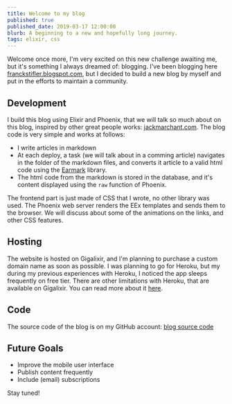 ```yaml
---
title: Welcome to my blog
published: true
published_date: 2019-03-17 12:00:00
blurb: A beginning to a new and hopefully long journey.
tags: elixir, css
---
```


Welcome once more, I'm very excited on this new challenge awaiting me, but it's something I always dreamed of: blogging. I've been blogging here [franckstifler.blogspot.com](https://www.franckstifler.blogpot.com), but I decided to build a new blog by myself and put in the efforts to maintain a community.

## Development
I build this blog using Elixir and Phoenix, that we will talk so much about on this blog, inspired by other great people works: [jackmarchant.com](https://www.jackmarchant.com).
The blog code is very simple and works at follows:
- I write articles in markdown
- At each deploy, a task (we will talk about in a comming article) navigates in the folder of the markdown files, and converts it article to a valid html code using the [Earmark](https://github.com/pragdave/earmark/blob/master/README.md) library.
- The html code from the markdown is stored in the database, and it's content displayed using the `raw` function of Phoenix.

The frontend part is just made of CSS that I wrote, no other library was used. The Phoenix web server renders the EEx templates and sends them to the browser. We will discuss about some of the animations on the links, and other CSS features.

## Hosting
The website is hosted on Gigalixir, and I'm planning to purchase a custom domain name as soon as possible. I was planning to go for Heroku, but my during my previous experiences with Heroku, I noticed the app sleeps frequently on free tier. There are other limitations with Heroku, that are available on Gigalixir. You can read more about it <a href="https://hexdocs.pm/phoenix/heroku.html#limitations">here</a>.

## Code
The source code of the blog is on my GitHub account: [blog source code](https://github.com/franckstifler/tchowafranck)

## Future Goals
- Improve the mobile user interface
- Publish content frequently
- Include (email) subscriptions

Stay tuned!